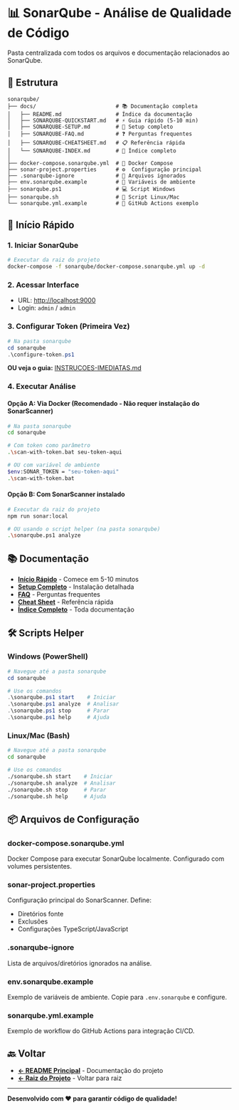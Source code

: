 # 📊 SonarQube - Análise de Qualidade de Código

Pasta centralizada com todos os arquivos e documentação relacionados ao SonarQube.

## 📁 Estrutura

```text
sonarqube/
├── docs/                         # 📚 Documentação completa
│   ├── README.md                 # Índice da documentação
│   ├── SONARQUBE-QUICKSTART.md   # ⚡ Guia rápido (5-10 min)
│   ├── SONARQUBE-SETUP.md        # 🔧 Setup completo
│   ├── SONARQUBE-FAQ.md          # ❓ Perguntas frequentes
│   ├── SONARQUBE-CHEATSHEET.md   # 📋 Referência rápida
│   └── SONARQUBE-INDEX.md        # 📍 Índice completo
│
├── docker-compose.sonarqube.yml  # 🐳 Docker Compose
├── sonar-project.properties      # ⚙️  Configuração principal
├── .sonarqube-ignore             # 🚫 Arquivos ignorados
├── env.sonarqube.example         # 🔐 Variáveis de ambiente
├── sonarqube.ps1                 # 💻 Script Windows
├── sonarqube.sh                  # 🐧 Script Linux/Mac
└── sonarqube.yml.example         # 🔄 GitHub Actions exemplo
```

## 🚀 Início Rápido

### 1. Iniciar SonarQube

```bash
# Executar da raiz do projeto
docker-compose -f sonarqube/docker-compose.sonarqube.yml up -d
```

### 2. Acessar Interface

- URL: <http://localhost:9000>
- Login: `admin` / `admin`

### 3. Configurar Token (Primeira Vez)

```powershell
# Na pasta sonarqube
cd sonarqube
.\configure-token.ps1
```

**OU veja o guia:** [INSTRUCOES-IMEDIATAS.md](sonarqube/INSTRUCOES-IMEDIATAS.md)

### 4. Executar Análise

#### Opção A: Via Docker (Recomendado - Não requer instalação do SonarScanner)

```bash
# Na pasta sonarqube
cd sonarqube

# Com token como parâmetro
.\scan-with-token.bat seu-token-aqui

# OU com variável de ambiente
$env:SONAR_TOKEN = "seu-token-aqui"
.\scan-with-token.bat
```

#### Opção B: Com SonarScanner instalado

```bash
# Executar da raiz do projeto
npm run sonar:local

# OU usando o script helper (na pasta sonarqube)
.\sonarqube.ps1 analyze
```

## 📚 Documentação

- **[Início Rápido](docs/SONARQUBE-QUICKSTART.md)** - Comece em 5-10 minutos
- **[Setup Completo](docs/SONARQUBE-SETUP.md)** - Instalação detalhada
- **[FAQ](docs/SONARQUBE-FAQ.md)** - Perguntas frequentes
- **[Cheat Sheet](docs/SONARQUBE-CHEATSHEET.md)** - Referência rápida
- **[Índice Completo](docs/SONARQUBE-INDEX.md)** - Toda documentação

## 🛠️ Scripts Helper

### Windows (PowerShell)

```powershell
# Navegue até a pasta sonarqube
cd sonarqube

# Use os comandos
.\sonarqube.ps1 start    # Iniciar
.\sonarqube.ps1 analyze  # Analisar
.\sonarqube.ps1 stop     # Parar
.\sonarqube.ps1 help     # Ajuda
```

### Linux/Mac (Bash)

```bash
# Navegue até a pasta sonarqube
cd sonarqube

# Use os comandos
./sonarqube.sh start    # Iniciar
./sonarqube.sh analyze  # Analisar
./sonarqube.sh stop     # Parar
./sonarqube.sh help     # Ajuda
```

## 📦 Arquivos de Configuração

### docker-compose.sonarqube.yml

Docker Compose para executar SonarQube localmente. Configurado com volumes persistentes.

### sonar-project.properties

Configuração principal do SonarScanner. Define:

- Diretórios fonte
- Exclusões
- Configurações TypeScript/JavaScript

### .sonarqube-ignore

Lista de arquivos/diretórios ignorados na análise.

### env.sonarqube.example

Exemplo de variáveis de ambiente. Copie para `.env.sonarqube` e configure.

### sonarqube.yml.example

Exemplo de workflow do GitHub Actions para integração CI/CD.

## 🔙 Voltar

- **[← README Principal](../README.md)** - Documentação do projeto
- **[← Raiz do Projeto](../)** - Voltar para raiz

---

**Desenvolvido com ❤️ para garantir código de qualidade!**
